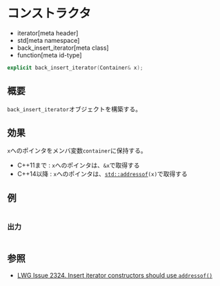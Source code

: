 # コンストラクタ
* iterator[meta header]
* std[meta namespace]
* back_insert_iterator[meta class]
* function[meta id-type]

```cpp
explicit back_insert_iterator(Container& x);
```

## 概要
`back_insert_iterator`オブジェクトを構築する。


## 効果
`x`へのポインタをメンバ変数`container`に保持する。

- C++11まで : `x`へのポインタは、`&x`で取得する
- C++14以降 : `x`へのポインタは、[`std::addressof`](/reference/memory/addressof.md)`(x)`で取得する


## 例
```cpp
```

### 出力
```
```

## 参照
- [LWG Issue 2324. Insert iterator constructors should use `addressof()`](http://www.open-std.org/jtc1/sc22/wg21/docs/lwg-defects.html#2324)

